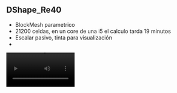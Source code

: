 ## DShape_Re40

- BlockMesh parametrico
- 21200 celdas, en un core de una i5 el calculo tarda 19 minutos
- Escalar pasivo, tinta para visualización
- 

<video src='https://user-images.githubusercontent.com/34071165/148702407-dcbd6479-2403-4dd3-88ab-cc50adac6cb1.mp4]' width=180/>

![](https://user-images.githubusercontent.com/34071165/148702407-dcbd6479-2403-4dd3-88ab-cc50adac6cb1.mp4)

